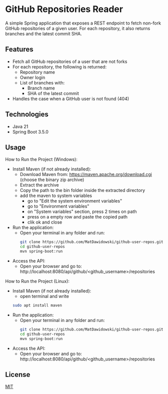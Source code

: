 # GitHub Repositories Reader
A simple Spring application that exposes a REST endpoint to fetch non-fork GitHub repositories of a given user. For each repository, it also returns branches and the latest commit SHA.

## Features 

- Fetch all GitHub repositories of a user that are not forks
- For each repository, the following is returned:
  - Repository name
  - Owner login
  - List of branches with:
    - Branch name
    - SHA of the latest commit
- Handles the case when a GitHub user is not found (404)

## Technologies

- Java 21
- Spring Boot 3.5.0

## Usage

How to Run the Project (Windows):
- Install Maven (if not already installed):
    - Download Maven from:
      https://maven.apache.org/download.cgi
      (choose the binary zip archive)
    - Extract the archive
    - Copy the path to the bin folder inside the extracted directory
    - add the maven to system variables
      - go to "Edit the system environment variables"
      - go to "Environment variables"
      - on "System variables" section, press 2 times on path
      - press on a empty row and paste the copied path
      - clik ok and close
- Run the application:
    - Open your terminal in any folder and run:
      ```bash
      git clone https://github.com/MatDawidowski/github-user-repos.git
      cd github-user-repos
      mvn spring-boot:run
      ```
- Access the API:
    - Open your browser and go to: http://localhost:8080/api/github/<github_username>/repositories

How to Run the Project (Linux):
- Install Maven (if not already installed):
    - open terminal and write
    ```bash
    sudo apt install maven
    ```
- Run the application:
    - Open your terminal in any folder and run:
      ```bash
      git clone https://github.com/MatDawidowski/github-user-repos.git
      cd github-user-repos
      mvn spring-boot:run
      ```
- Access the API:
    - Open your browser and go to: http://localhost:8080/api/github/<github_username>/repositories
## License

[MIT](https://choosealicense.com/licenses/mit/)
     
